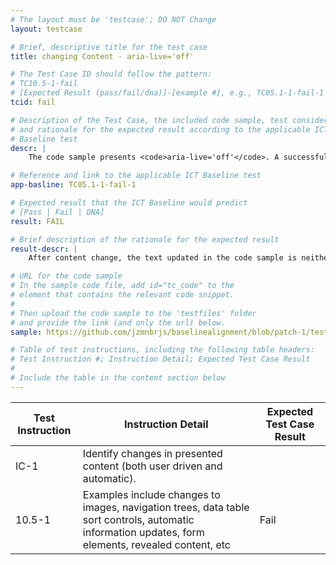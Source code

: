 ```yaml
---
# The layout must be 'testcase'; DO NOT Change
layout: testcase

# Brief, descriptive title for the test case
title: changing Content - aria-live='off'

# The Test Case ID should follow the pattern: 
# TC10.5-1-fail
# [Expected Result (pass/fail/dna)]-[example #], e.g., TC05.1-1-fail-1
tcid: fail

# Description of the Test Case, the included code sample, test considerations,
# and rationale for the expected result according to the applicable ICT
# Baseline test
descr: |
    The code sample presents <code>aria-live='off'</code>. A successful test should identify a failure against Baseline Test 5.1-ChangeContent.

# Reference and link to the applicable ICT Baseline test
app-basline: TC05.1-1-fail-1

# Expected result that the ICT Baseline would predict
# [Pass | Fail | DNA]
result: FAIL

# Brief description of the rationale for the expected result
result-descr: |
    After content change, the text updated in the code sample is neither programatically bound, given focus, nor included in a live region.

# URL for the code sample
# In the sample code file, add id="tc_code" to the 
# element that contains the relevant code snippet.
#
# Then upload the code sample to the 'testfiles' folder 
# and provide the link (and only the url) below.
sample: https://github.com/jzmnbrjs/baselinealignment/blob/patch-1/testfiles/TF10/TC10.5-1

# Table of test instructions, including the following table headers: 
# Test Instruction #; Instruction Detail; Expected Test Case Result
#
# Include the table in the content section below
---
```

| Test Instruction | Instruction Detail | Expected Test Case Result |
|------------------|--------------------|---------------------------|
| IC-1| Identify changes in presented content (both user driven and automatic).|
| 10.5-1 | Examples include changes to images, navigation trees, data table sort controls, automatic information updates, form elements, revealed content, etc  | Fail | 